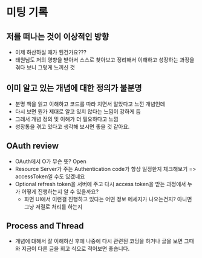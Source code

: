 # 미팅 기록

## 저를 떠나는 것이 이상적인 방향

- 이제 하산하실 때가 된건가요???
- 태원님도 저의 영향을 받아서 스스로 찾아보고 정리해서 이해하고 성장하는 과정을 겪다 보니 그렇게 느끼신 것

## 이미 알고 있는 개념에 대한 정의가 불분명

- 분명 책을 읽고 이해하고 코드를 따라 치면서 알았다고 느낀 개념인데 
- 다시 보면 뭔가 제대로 알고 있지 않다는 느낌이 강하게 듬
- 그래서 개념 정의 및 이해가 더 필요하다고 느낌
- 성장통을 겪고 있다고 생각해 보시면 좋을 것 같아요.

## OAuth review

- OAuth에서 O가 무슨 뜻? Open
- Resource Server가 주는 Authentication code가 항상 일정한지 체크해보기 => accessToken일 수도 있겠네요
- Optional refresh token을 서버에 주고 다시 access token을 받는 과정에서 누가 어떻게 진행하는지 알 수 있을까요?
  - 화면 UI에서 이런걸 진행하고 있다는 어떤 정보 메세지가 나오는건지? 아니면 그냥 저절로 처리를 하는지

## Process and Thread

- 개념에 대해서 잘 이해하신 후에 나중에 다시 관련된 코딩을 하거나 글을 보면 그때와 지금이 다른 글을 회고 식으로 적어보면 좋습니다.